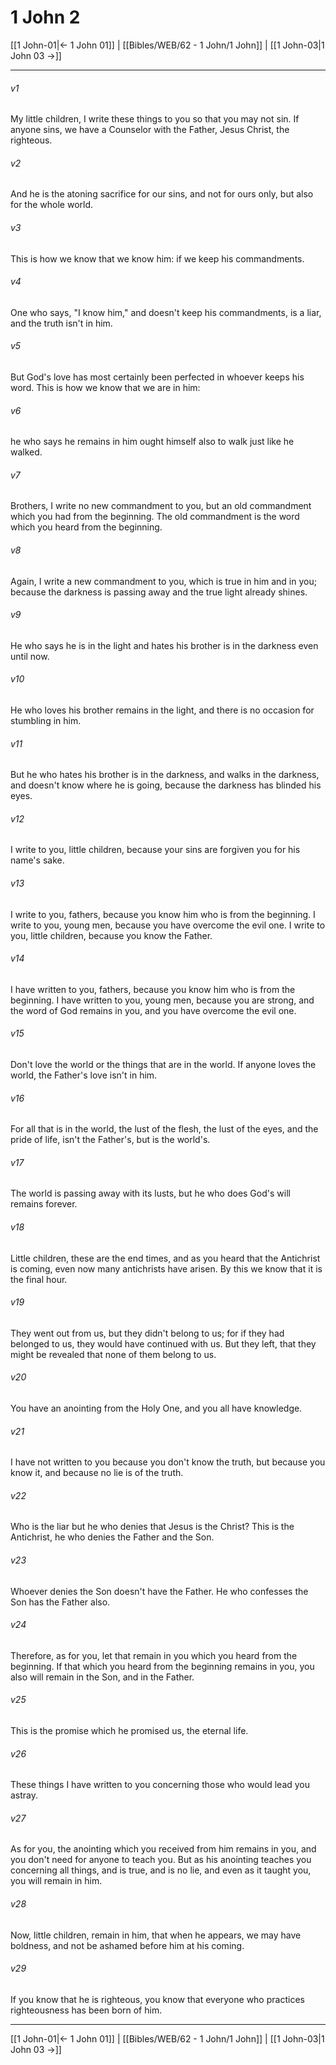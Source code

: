 # 1 John 2

[[1 John-01|← 1 John 01]] | [[Bibles/WEB/62 - 1 John/1 John]] | [[1 John-03|1 John 03 →]]
***



###### v1 
My little children, I write these things to you so that you may not sin. If anyone sins, we have a Counselor with the Father, Jesus Christ, the righteous. 

###### v2 
And he is the atoning sacrifice for our sins, and not for ours only, but also for the whole world. 

###### v3 
This is how we know that we know him: if we keep his commandments. 

###### v4 
One who says, "I know him," and doesn't keep his commandments, is a liar, and the truth isn't in him. 

###### v5 
But God's love has most certainly been perfected in whoever keeps his word. This is how we know that we are in him: 

###### v6 
he who says he remains in him ought himself also to walk just like he walked. 

###### v7 
Brothers, I write no new commandment to you, but an old commandment which you had from the beginning. The old commandment is the word which you heard from the beginning. 

###### v8 
Again, I write a new commandment to you, which is true in him and in you; because the darkness is passing away and the true light already shines. 

###### v9 
He who says he is in the light and hates his brother is in the darkness even until now. 

###### v10 
He who loves his brother remains in the light, and there is no occasion for stumbling in him. 

###### v11 
But he who hates his brother is in the darkness, and walks in the darkness, and doesn't know where he is going, because the darkness has blinded his eyes. 

###### v12 
I write to you, little children, because your sins are forgiven you for his name's sake. 

###### v13 
I write to you, fathers, because you know him who is from the beginning. I write to you, young men, because you have overcome the evil one. I write to you, little children, because you know the Father. 

###### v14 
I have written to you, fathers, because you know him who is from the beginning. I have written to you, young men, because you are strong, and the word of God remains in you, and you have overcome the evil one. 

###### v15 
Don't love the world or the things that are in the world. If anyone loves the world, the Father's love isn't in him. 

###### v16 
For all that is in the world, the lust of the flesh, the lust of the eyes, and the pride of life, isn't the Father's, but is the world's. 

###### v17 
The world is passing away with its lusts, but he who does God's will remains forever. 

###### v18 
Little children, these are the end times, and as you heard that the Antichrist is coming, even now many antichrists have arisen. By this we know that it is the final hour. 

###### v19 
They went out from us, but they didn't belong to us; for if they had belonged to us, they would have continued with us. But they left, that they might be revealed that none of them belong to us. 

###### v20 
You have an anointing from the Holy One, and you all have knowledge. 

###### v21 
I have not written to you because you don't know the truth, but because you know it, and because no lie is of the truth. 

###### v22 
Who is the liar but he who denies that Jesus is the Christ? This is the Antichrist, he who denies the Father and the Son. 

###### v23 
Whoever denies the Son doesn't have the Father. He who confesses the Son has the Father also. 

###### v24 
Therefore, as for you, let that remain in you which you heard from the beginning. If that which you heard from the beginning remains in you, you also will remain in the Son, and in the Father. 

###### v25 
This is the promise which he promised us, the eternal life. 

###### v26 
These things I have written to you concerning those who would lead you astray. 

###### v27 
As for you, the anointing which you received from him remains in you, and you don't need for anyone to teach you. But as his anointing teaches you concerning all things, and is true, and is no lie, and even as it taught you, you will remain in him. 

###### v28 
Now, little children, remain in him, that when he appears, we may have boldness, and not be ashamed before him at his coming. 

###### v29 
If you know that he is righteous, you know that everyone who practices righteousness has been born of him.

***
[[1 John-01|← 1 John 01]] | [[Bibles/WEB/62 - 1 John/1 John]] | [[1 John-03|1 John 03 →]]
